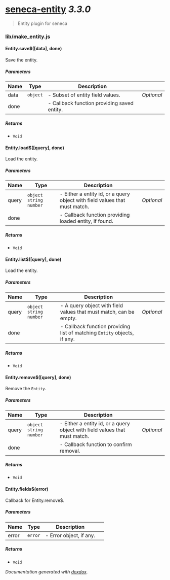 # [seneca-entity](http://senecajs.org) *3.3.0*

> Entity plugin for seneca


### lib/make_entity.js


#### Entity.save$([data], done) 

Save the entity. 




##### Parameters

| Name | Type | Description |  |
| ---- | ---- | ----------- | -------- |
| data | `object`  | - Subset of entity field values. | *Optional* |
| done |  | - Callback function providing saved entity. | &nbsp; |




##### Returns


- `Void`



#### Entity.load$([query], done) 

Load the entity. 




##### Parameters

| Name | Type | Description |  |
| ---- | ---- | ----------- | -------- |
| query | `object` `string` `number`  | - Either a entity id, or a query object with field values that must match. | *Optional* |
| done |  | - Callback function providing loaded entity, if found. | &nbsp; |




##### Returns


- `Void`



#### Entity.list$([query], done) 

Load the entity. 




##### Parameters

| Name | Type | Description |  |
| ---- | ---- | ----------- | -------- |
| query | `object` `string` `number`  | - A query object with field values that must match, can be empty. | *Optional* |
| done |  | - Callback function providing list of matching `Entity` objects, if any. | &nbsp; |




##### Returns


- `Void`



#### Entity.remove$([query], done) 

Remove the `Entity`. 




##### Parameters

| Name | Type | Description |  |
| ---- | ---- | ----------- | -------- |
| query | `object` `string` `number`  | - Either a entity id, or a query object with field values that must match. | *Optional* |
| done |  | - Callback function to confirm removal. | &nbsp; |




##### Returns


- `Void`



#### Entity.fields$(error) 

Callback for Entity.remove$.




##### Parameters

| Name | Type | Description |  |
| ---- | ---- | ----------- | -------- |
| error | `error`  | - Error object, if any. | &nbsp; |




##### Returns


- `Void`




*Documentation generated with [doxdox](https://github.com/neogeek/doxdox).*
